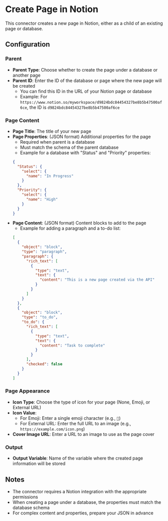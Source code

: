 # Create Page in Notion

This connector creates a new page in Notion, either as a child of an existing page or database.

## Configuration

### Parent
- **Parent Type**: Choose whether to create the page under a database or another page
- **Parent ID**: Enter the ID of the database or page where the new page will be created
  - You can find this ID in the URL of your Notion page or database
  - Example: For `https://www.notion.so/myworkspace/d9824bdc84454327be8b5b47500af6ce`, the ID is `d9824bdc84454327be8b5b47500af6ce`

### Page Content
- **Page Title**: The title of your new page
- **Page Properties**: (JSON format) Additional properties for the page
  - Required when parent is a database
  - Must match the schema of the parent database
  - Example for a database with "Status" and "Priority" properties:
  ```json
  {
    "Status": {
      "select": {
        "name": "In Progress"
      }
    },
    "Priority": {
      "select": {
        "name": "High"
      }
    }
  }
  ```
- **Page Content**: (JSON format) Content blocks to add to the page
  - Example for adding a paragraph and a to-do list:
  ```json
  [
    {
      "object": "block",
      "type": "paragraph",
      "paragraph": {
        "rich_text": [
          {
            "type": "text",
            "text": {
              "content": "This is a new page created via the API"
            }
          }
        ]
      }
    },
    {
      "object": "block",
      "type": "to_do",
      "to_do": {
        "rich_text": [
          {
            "type": "text",
            "text": {
              "content": "Task to complete"
            }
          }
        ],
        "checked": false
      }
    }
  ]
  ```

### Page Appearance
- **Icon Type**: Choose the type of icon for your page (None, Emoji, or External URL)
- **Icon Value**: 
  - For Emoji: Enter a single emoji character (e.g., `🚀`)
  - For External URL: Enter the full URL to an image (e.g., `https://example.com/icon.png`)
- **Cover Image URL**: Enter a URL to an image to use as the page cover

### Output
- **Output Variable**: Name of the variable where the created page information will be stored

## Notes
- The connector requires a Notion integration with the appropriate permissions
- When creating a page under a database, the properties must match the database schema
- For complex content and properties, prepare your JSON in advance
